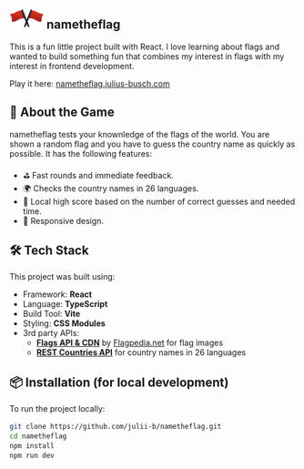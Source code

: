 ## <img src="public/logo.png" alt="nametheflag logo" width="60"/> nametheflag

This is a fun little project built with React.
I love learning about flags and wanted to build something fun that combines my interest in flags with my interest in frontend development.

Play it here: [nametheflag.julius-busch.com](https://nametheflag.julius-busch.com)

## 🎯 About the Game

nametheflag tests your knownledge of the flags of the world. You are shown a random flag and you have to guess the country name as quickly as possible. It has the following features:

- ⛳ Fast rounds and immediate feedback.
- 🌍 Checks the country names in 26 languages.
- 🎉 Local high score based on the number of correct guesses and needed time.
- 📱 Responsive design.

## 🛠️ Tech Stack

This project was built using:

- Framework: **React**
- Language: **TypeScript**
- Build Tool: **Vite**
- Styling: **CSS Modules**
- 3rd party APIs:
  - [**Flags API & CDN**](https://flagcdn.com/) by [Flagpedia.net](https://flagpedia.net/) for flag images
  - [**REST Countries API**](https://restcountries.com/) for country names in 26 languages

## 📦 Installation (for local development)

To run the project locally:

```bash
git clone https://github.com/julii-b/nametheflag.git
cd nametheflag
npm install
npm run dev
```
